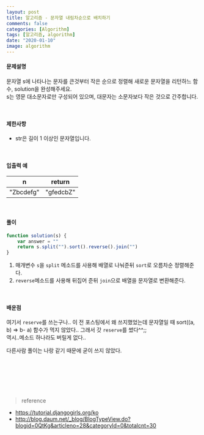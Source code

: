 ```yaml
---
layout: post
title: 알고리즘 - 문자열 내림차순으로 배치하기
comments: false
categories: [Algorithm]
tags: [알고리즘, algorithm]
date: "2020-01-10"
image: algorithm
---
```


#### 문제설명

문자열 s에 나타나는 문자를 큰것부터 작은 순으로 정렬해 새로운 문자열을 리턴하느 함수, solution을 완성해주세요.  
s는 영문 대소문자로만 구성되어 있으며, 대문자는 소문자보다 작은 것으로 간주합니다.

<br>

#### 제한사항

-   str은 길이 1 이상인 문자열입니다.

<br>

#### 입출력 예

| n         | return    |
| --------- | --------- |
| "Zbcdefg" | "gfedcbZ" |

<br>

#### **풀이**

```javascript
function solution(s) {
    var answer = ""
    return s.split("").sort().reverse().join("")
}
```

1. 매개변수 `s`을 `split` 메소드를 사용해 배열로 나눠준뒤 `sort`로 오름차순 정렬해준다.
2. `reverse`메소드를 사용해 뒤집어 준뒤 `join`으로 배열을 문자열로 변환해준다.

<br>

#### **배운점**

여기서 `reserve`를 쓰는구나.. 이 전 포스팅에서 왜 쓰지했었는데 문자열일 때 sort((a, b) => b- a) 함수가 먹지 않았다.. 그래서 갓 `reserve`를 썼다^^;;  
역시..메소드 하나라도 버릴게 없다..

다른사람 풀이는 나랑 같기 때문에 굳이 쓰지 않았다.

<br><br><br><br><br>

> <subtitle>reference</subtitle>

-   https://tutorial.djangogirls.org/ko
-   http://blog.daum.net/_blog/BlogTypeView.do?blogid=0QtKg&articleno=28&categoryId=0&totalcnt=30

<br><br><br><br><br>
